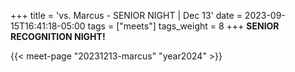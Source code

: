 +++
title = 'vs. Marcus - SENIOR NIGHT | Dec 13'
date = 2023-09-15T16:41:18-05:00
tags = ["meets"]
tags_weight = 8
+++
**SENIOR RECOGNITION NIGHT!**

{{< meet-page "20231213-marcus" "year2024" >}}